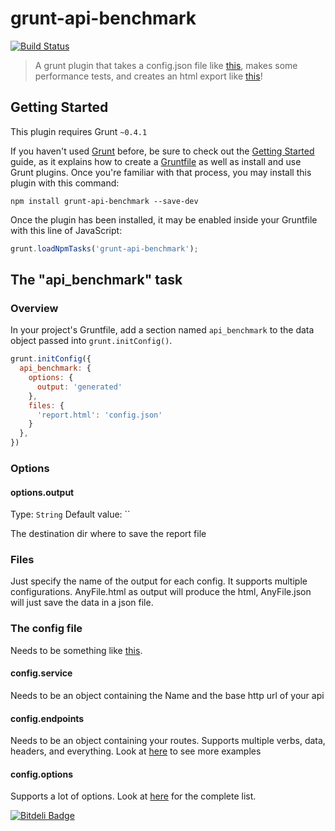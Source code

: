 grunt-api-benchmark
=============
[![Build Status](https://secure.travis-ci.org/matteofigus/grunt-api-benchmark.png?branch=master)](http://travis-ci.org/matteofigus/grunt-api-benchmark)

> A grunt plugin that takes a config.json file like [this](https://github.com/matteofigus/grunt-api-benchmark/blob/master/test/fixtures/input2.json), makes some performance tests, and creates an html export like [this](http://htmlpreview.github.io/?https://github.com/matteofigus/grunt-api-benchmark/blob/master/generated/output.html)! 

## Getting Started
This plugin requires Grunt `~0.4.1`

If you haven't used [Grunt](http://gruntjs.com/) before, be sure to check out the [Getting Started](http://gruntjs.com/getting-started) guide, as it explains how to create a [Gruntfile](http://gruntjs.com/sample-gruntfile) as well as install and use Grunt plugins. Once you're familiar with that process, you may install this plugin with this command:

```shell
npm install grunt-api-benchmark --save-dev
```

Once the plugin has been installed, it may be enabled inside your Gruntfile with this line of JavaScript:

```js
grunt.loadNpmTasks('grunt-api-benchmark');
```

## The "api_benchmark" task

### Overview
In your project's Gruntfile, add a section named `api_benchmark` to the data object passed into `grunt.initConfig()`.

```js
grunt.initConfig({
  api_benchmark: {
    options: {
      output: 'generated'
    },
    files: {
      'report.html': 'config.json'
    }
  },
})
```

### Options

#### options.output
Type: `String`
Default value: ``

The destination dir where to save the report file

### Files

Just specify the name of the output for each config. It supports multiple configurations.
AnyFile.html as output will produce the html, AnyFile.json will just save the data in a json file.


### The config file

Needs to be something like [this](https://github.com/matteofigus/grunt-api-benchmark/blob/master/test/fixtures/input2.json).

#### config.service

Needs to be an object containing the Name and the base http url of your api

#### config.endpoints

Needs to be an object containing your routes. Supports multiple verbs, data, headers, and everything. Look at [here](https://github.com/matteofigus/api-benchmark) to see more examples

#### config.options

Supports a lot of options. Look at [here](https://github.com/matteofigus/api-benchmark#options) for the complete list.


[![Bitdeli Badge](https://d2weczhvl823v0.cloudfront.net/matteofigus/grunt-api-benchmark/trend.png)](https://bitdeli.com/free "Bitdeli Badge")

